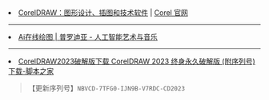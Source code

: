 <li><a href="https://www.coreldraw.com/cn/">CorelDRAW：图形设计、插图和技术软件</a> | <a href="https://www.corel.com/tw/">Corel 官网</a></li>
<hr>
<li><a href="https://app.prodia.com/#/">Ai在线绘图 | 普罗迪亚 - 人工智能艺术与音乐</a></li>
<hr>
<li><a href="https://www.jb51.net/softs/856715.html">CorelDRAW2023破解版下载 CorelDRAW 2023 终身永久破解版 (附序列号) 下载-脚本之家</a></li>
<blockquote>【更新序列号】<code>NBVCD-7TFG0-IJN9B-V7RDC-CD2023</code></blockquote>
